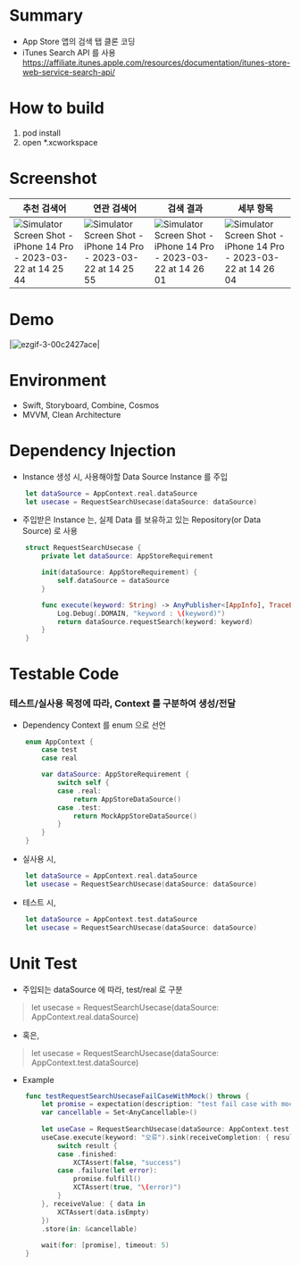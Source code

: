 # Summary
- App Store 앱의 검색 탭 클론 코딩
- iTunes Search API 를 사용
https://affiliate.itunes.apple.com/resources/documentation/itunes-store-web-service-search-api/

# How to build
1. pod install
2. open *.xcworkspace

# Screenshot
추천 검색어|연관 검색어|검색 결과|세부 항목
---|---|---|---
![Simulator Screen Shot - iPhone 14 Pro - 2023-03-22 at 14 25 44](https://user-images.githubusercontent.com/30424849/226813615-cb02390e-4898-4e2a-8ec3-616482b15988.jpeg)|![Simulator Screen Shot - iPhone 14 Pro - 2023-03-22 at 14 25 55](https://user-images.githubusercontent.com/30424849/226813643-4bf32ff5-2b54-4a46-811c-1cc708c74737.jpeg)|![Simulator Screen Shot - iPhone 14 Pro - 2023-03-22 at 14 26 01](https://user-images.githubusercontent.com/30424849/226813670-4ece4d36-c1b8-4d5d-8459-0d31e0b722b0.jpeg)|![Simulator Screen Shot - iPhone 14 Pro - 2023-03-22 at 14 26 04](https://user-images.githubusercontent.com/30424849/226813716-f2cd91a7-14a0-42aa-a6ab-c5ef1e5bd597.jpeg)

# Demo
|![ezgif-3-00c2427ace](https://user-images.githubusercontent.com/30424849/226816045-edaac2d1-9201-42ac-b40f-8af29e636f3c.gif)|

# Environment
- Swift, Storyboard, Combine, Cosmos
- MVVM, Clean Architecture

# Dependency Injection
- Instance 생성 시, 사용해야할 Data Source Instance 를 주입
```Swift
    let dataSource = AppContext.real.dataSource
    let usecase = RequestSearchUsecase(dataSource: dataSource)
```

- 주입받은 Instance 는, 실제 Data 를 보유하고 있는 Repository(or Data Source) 로 사용
```Swift
    struct RequestSearchUsecase {
        private let dataSource: AppStoreRequirement

        init(dataSource: AppStoreRequirement) {
            self.dataSource = dataSource
        }

        func execute(keyword: String) -> AnyPublisher<[AppInfo], TraceError> {
            Log.Debug(.DOMAIN, "keyword : \(keyword)")
            return dataSource.requestSearch(keyword: keyword)
        }
    }
```

# Testable Code
### 테스트/실사용 목정에 따라, Context 를 구분하여 생성/전달
- Dependency Context 를 enum 으로 선언
```Swift
    enum AppContext {
        case test
        case real

        var dataSource: AppStoreRequirement {
            switch self {
            case .real:
                return AppStoreDataSource()
            case .test:
                return MockAppStoreDataSource()
            }
        }
    }
```

- 실사용 시,
```Swift
    let dataSource = AppContext.real.dataSource
    let usecase = RequestSearchUsecase(dataSource: dataSource)
```

- 테스트 시,
```Swift
    let dataSource = AppContext.test.dataSource
    let usecase = RequestSearchUsecase(dataSource: dataSource)
```

# Unit Test
- 주입되는 dataSource 에 따라, test/real 로 구분

> let usecase = RequestSearchUsecase(dataSource: AppContext.real.dataSource) 

- 혹은,

> let usecase = RequestSearchUsecase(dataSource: AppContext.test.dataSource) 

- Example
```Swift
    func testRequestSearchUsecaseFailCaseWithMock() throws {
        let promise = expectation(description: "test fail case with mock")
        var cancellable = Set<AnyCancellable>()
        
        let useCase = RequestSearchUsecase(dataSource: AppContext.test.dataSource)
        useCase.execute(keyword: "오류").sink(receiveCompletion: { result in
            switch result {
            case .finished:
                XCTAssert(false, "success")
            case .failure(let error):
                promise.fulfill()
                XCTAssert(true, "\(error)")
            }
        }, receiveValue: { data in
            XCTAssert(data.isEmpty)
        })
        .store(in: &cancellable)
        
        wait(for: [promise], timeout: 5)
    }
```
